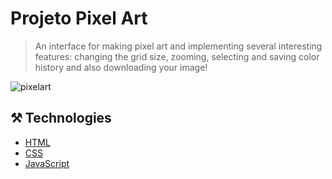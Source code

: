 # Projeto Pixel Art
> An interface for making pixel art and implementing several interesting features: changing the grid size, zooming, selecting and saving color history and also downloading your image!

![pixelart](https://github.com/user-attachments/assets/ce0882c0-ae57-4725-b75a-1961f146a269)

## ⚒️ Technologies
- [HTML](https://vuejs.org](https://www.w3schools.com/html/))
- [CSS](https://getbootstrap.com](https://www.w3schools.com/css/))
- [JavaScript](https://getbootstrap.com](https://developer.mozilla.org/pt-BR/docs/Web/JavaScript))

